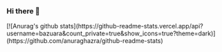 ### Hi there 👋

<p>
[![Anurag's github stats](https://github-readme-stats.vercel.app/api?username=bazuara&count_private=true&show_icons=true?theme=dark)](https://github.com/anuraghazra/github-readme-stats)
</p>

<!--
**bazuara/bazuara** is a ✨ _special_ ✨ repository because its `README.md` (this file) appears on your GitHub profile.

Here are some ideas to get you started:

- 🔭 I’m currently working on ...
- 🌱 I’m currently learning ...
- 👯 I’m looking to collaborate on ...
- 🤔 I’m looking for help with ...
- 💬 Ask me about ...
- 📫 How to reach me: ...
- 😄 Pronouns: ...
- ⚡ Fun fact: ...
-->
